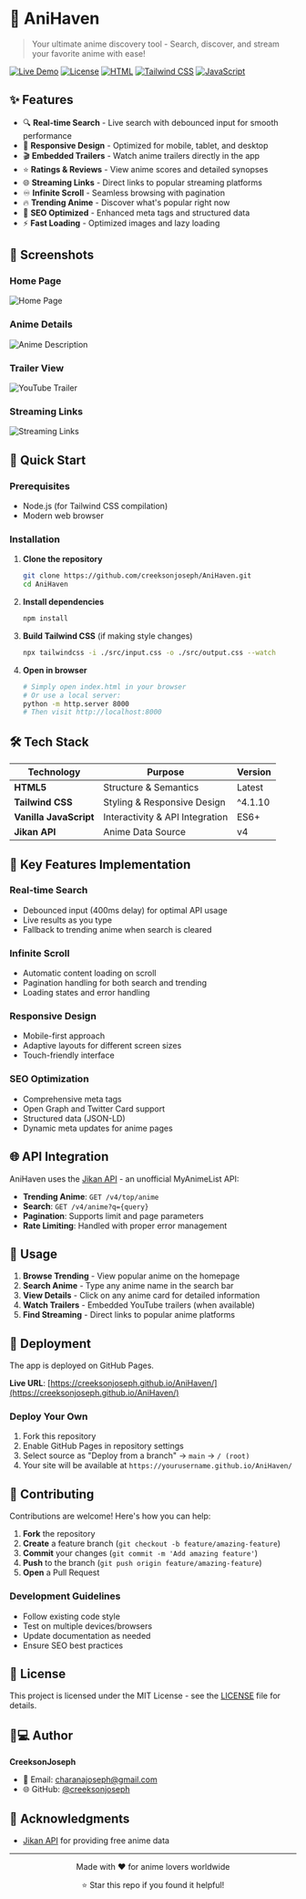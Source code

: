 # 🎌 AniHaven

> Your ultimate anime discovery tool - Search, discover, and stream your favorite anime with ease!

[![Live Demo](https://img.shields.io/badge/Live-Demo-green?style=for-the-badge)](https://creeksonjoseph.github.io/AniHaven/)
[![License](https://img.shields.io/badge/License-MIT-blue?style=for-the-badge)](LICENSE)
[![HTML](https://img.shields.io/badge/HTML5-E34F26?style=for-the-badge&logo=html5&logoColor=white)]()
[![Tailwind CSS](https://img.shields.io/badge/Tailwind_CSS-38B2AC?style=for-the-badge&logo=tailwind-css&logoColor=white)]()
[![JavaScript](https://img.shields.io/badge/JavaScript-F7DF1E?style=for-the-badge&logo=javascript&logoColor=black)]()

## ✨ Features

- 🔍 **Real-time Search** - Live search with debounced input for smooth performance
- 📱 **Responsive Design** - Optimized for mobile, tablet, and desktop
- 🎬 **Embedded Trailers** - Watch anime trailers directly in the app
- ⭐ **Ratings & Reviews** - View anime scores and detailed synopses
- 🌐 **Streaming Links** - Direct links to popular streaming platforms
- ♾️ **Infinite Scroll** - Seamless browsing with pagination
- 🔥 **Trending Anime** - Discover what's popular right now
- 🚀 **SEO Optimized** - Enhanced meta tags and structured data
- ⚡ **Fast Loading** - Optimized images and lazy loading

## 📸 Screenshots

### Home Page

![Home Page](img/home.png)

### Anime Details

![Anime Description](img/description.png)

### Trailer View

![YouTube Trailer](img/youtube.png)

### Streaming Links

![Streaming Links](img/links.png)

## 🚀 Quick Start

### Prerequisites

- Node.js (for Tailwind CSS compilation)
- Modern web browser

### Installation

1. **Clone the repository**

   ```bash
   git clone https://github.com/creeksonjoseph/AniHaven.git
   cd AniHaven
   ```

2. **Install dependencies**

   ```bash
   npm install
   ```

3. **Build Tailwind CSS** (if making style changes)

   ```bash
   npx tailwindcss -i ./src/input.css -o ./src/output.css --watch
   ```

4. **Open in browser**
   ```bash
   # Simply open index.html in your browser
   # Or use a local server:
   python -m http.server 8000
   # Then visit http://localhost:8000
   ```

## 🛠️ Tech Stack

| Technology             | Purpose                         | Version |
| ---------------------- | ------------------------------- | ------- |
| **HTML5**              | Structure & Semantics           | Latest  |
| **Tailwind CSS**       | Styling & Responsive Design     | ^4.1.10 |
| **Vanilla JavaScript** | Interactivity & API Integration | ES6+    |
| **Jikan API**          | Anime Data Source               | v4      |

## 🔧 Key Features Implementation

### Real-time Search

- Debounced input (400ms delay) for optimal API usage
- Live results as you type
- Fallback to trending anime when search is cleared

### Infinite Scroll

- Automatic content loading on scroll
- Pagination handling for both search and trending
- Loading states and error handling

### Responsive Design

- Mobile-first approach
- Adaptive layouts for different screen sizes
- Touch-friendly interface

### SEO Optimization

- Comprehensive meta tags
- Open Graph and Twitter Card support
- Structured data (JSON-LD)
- Dynamic meta updates for anime pages

## 🌐 API Integration

AniHaven uses the [Jikan API](https://jikan.moe/) - an unofficial MyAnimeList API:

- **Trending Anime**: `GET /v4/top/anime`
- **Search**: `GET /v4/anime?q={query}`
- **Pagination**: Supports limit and page parameters
- **Rate Limiting**: Handled with proper error management

## 🎯 Usage

1. **Browse Trending** - View popular anime on the homepage
2. **Search Anime** - Type any anime name in the search bar
3. **View Details** - Click on any anime card for detailed information
4. **Watch Trailers** - Embedded YouTube trailers (when available)
5. **Find Streaming** - Direct links to popular anime platforms

## 🚀 Deployment

The app is deployed on GitHub Pages.

**Live URL**: [https://creeksonjoseph.github.io/AniHaven/](https://creeksonjoseph.github.io/AniHaven/)

### Deploy Your Own

1. Fork this repository
2. Enable GitHub Pages in repository settings
3. Select source as "Deploy from a branch" → `main` → `/ (root)`
4. Your site will be available at `https://yourusername.github.io/AniHaven/`

## 🤝 Contributing

Contributions are welcome! Here's how you can help:

1. **Fork** the repository
2. **Create** a feature branch (`git checkout -b feature/amazing-feature`)
3. **Commit** your changes (`git commit -m 'Add amazing feature'`)
4. **Push** to the branch (`git push origin feature/amazing-feature`)
5. **Open** a Pull Request

### Development Guidelines

- Follow existing code style
- Test on multiple devices/browsers
- Update documentation as needed
- Ensure SEO best practices

## 📝 License

This project is licensed under the MIT License - see the [LICENSE](LICENSE) file for details.

## 👨💻 Author

**CreeksonJoseph**

- 📧 Email: [charanajoseph@gmail.com](mailto:charanajoseph@gmail.com)
- 🌐 GitHub: [@creeksonjoseph](https://github.com/creeksonjoseph)

## 🙏 Acknowledgments

- [Jikan API](https://jikan.moe/) for providing free anime data

---

<div align="center">
  <p>Made with ❤️ for anime lovers worldwide</p>
  <p>⭐ Star this repo if you found it helpful!</p>
</div>
